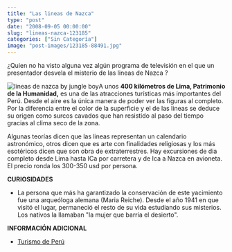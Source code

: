 ```yaml
---
title: "Las lineas de Nazca"
type: "post"
date: "2008-09-05 00:00:00"
slug: "lineas-nazca-123185"
categories: ["Sin Categoría"]
image: "post-images/123185-88491.jpg"
---
```


¿Quien no ha visto alguna vez algún programa de televisión en el que un presentador desvela el misterio de las lineas de Nazca ?

![lineas de nazca by jungle boy](post-images/123185-88491.jpg "lineas de nazca by jungle boy")A unos **400 kilómetros de Lima, Patrimonio de la Humanidad,** es una de las atracciones turísticas más importantes del Perú. Desde el aire es la única manera de poder ver las figuras al completo. Por la diferencia entre el color de la superficie y el de las lineas se deduce su origen como surcos cavados que han resistido al paso del tiempo gracias al clima seco de la zona.

Algunas teorías dicen que las lineas representan un calendario astronómico, otros dicen que es arte con finalidades religiosas y los más esotéricos dicen que son obra de extraterrestres. Hay excursiones de dia completo desde Lima hasta ICa por carretera y de Ica a Nazca en avioneta. El precio ronda los 300-350 usd por persona.

**CURIOSIDADES**

- La persona que más ha garantizado la conservación de este yacimiento fue una arqueóloga alemana (Maria Reiche). Desde el año 1941 en que visitó el lugar, permaneció el resto de su vida estudiando sus misterios. Los nativos la llamaban "la mujer que barría el desierto".

**INFORMACIÓN ADICIONAL**

- [Turismo de Perú](http://www.peruturismo.com/)